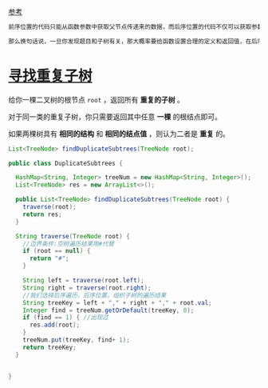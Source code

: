 [参考](https://labuladong.github.io/algo/2/21/40/)

```java
前序位置的代码只能从函数参数中获取父节点传递来的数据，而后序位置的代码不仅可以获取参数数据，还可以获取到子树通过函数返回值传递回来的数据。

那么换句话说，一旦你发现题目和子树有关，那大概率要给函数设置合理的定义和返回值，在后序位置写代码了。
```


# [寻找重复子树](https://leetcode.cn/problems/find-duplicate-subtrees/)



给你一棵二叉树的根节点 `root` ，返回所有 **重复的子树** 。

对于同一类的重复子树，你只需要返回其中任意 **一棵** 的根结点即可。

如果两棵树具有 **相同的结构** 和 **相同的结点值** ，则认为二者是 **重复** 的。

```java
List<TreeNode> findDuplicateSubtrees(TreeNode root);

```



```java
public class DuplicateSubtrees {

  HashMap<String, Integer> treeNum = new HashMap<String, Integer>();
  List<TreeNode> res = new ArrayList<>();

  public List<TreeNode> findDuplicateSubtrees(TreeNode root) {
    traverse(root);
    return res;
  }

  String traverse(TreeNode root) {
    //边界条件:空树遍历结果用#代替
    if (root == null) {
      return "#";
    }

    String left = traverse(root.left);
    String right = traverse(root.right);
    //我们选择后序遍历，后序位置，组织子树的遍历结果
    String treeKey = left + "," + right + "," + root.val;
    Integer find = treeNum.getOrDefault(treeKey, 0);
    if (find == 1) { //出现过
      res.add(root);
    }
    treeNum.put(treeKey, find+ 1);
    return treeKey;
  }


}
```

